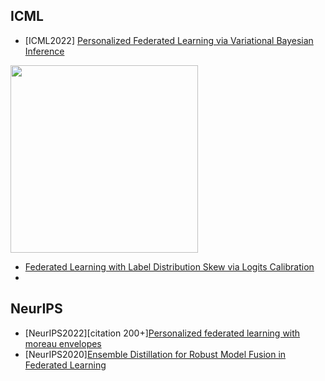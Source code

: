 ## ICML 
- [ICML2022] [Personalized Federated Learning via Variational Bayesian Inference](https://proceedings.mlr.press/v162/zhang22o/zhang22o.pdf)
<img src="https://user-images.githubusercontent.com/26398708/186911075-2c1d2632-2fab-44f0-8709-3391a5e7d73e.png" width="300">


  
- [Federated Learning with Label Distribution Skew via Logits Calibration](https://proceedings.mlr.press/v162/zhang22p.html)
- 

## NeurIPS
  - [NeurIPS2022][citation 200+][Personalized federated learning with moreau envelopes](https://proceedings.neurips.cc/paper/2020/hash/f4f1f13c8289ac1b1ee0ff176b56fc60-Abstract.html)
  - [NeurIPS2020][Ensemble Distillation for Robust Model Fusion in Federated Learning](https://proceedings.neurips.cc/paper/2020/file/18df51b97ccd68128e994804f3eccc87-Supplemental.pdf)
